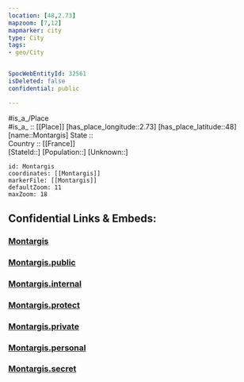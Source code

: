 ```yaml
---
location: [48,2.73] 
mapzoom: [7,12] 
mapmarker: city 
type: City
tags:
- geo/City


SpocWebEntityId: 32561
isDeleted: false
confidential: public

---
```

#is_a_/Place  
#is_a_ :: [[Place]] 
[has_place_longitude::2.73] 
[has_place_latitude::48] 
[name::Montargis] 
State ::  
Country :: [[France]]  
[StateId::] 
[Population::] 
[Unknown::] 


```leaflet
id: Montargis
coordinates: [[Montargis]] 
markerFile: [[Montargis]] 
defaultZoom: 11 
maxZoom: 18
```


## Confidential Links & Embeds: 

### [Montargis](/_Standards/Earth/Continent/Europe/Europe~West/France/regions~France/Val_de_Loire/departments~Val_de_Loire/Loiret/communes~Loiret/Montargis/cities~Montargis/Montargis.md) 

### [Montargis.public](/_public/Earth/Continent/Europe/Europe~West/France/regions~France/Val_de_Loire/departments~Val_de_Loire/Loiret/communes~Loiret/Montargis/cities~Montargis/Montargis.public.md) 

### [Montargis.internal](/_internal/Earth/Continent/Europe/Europe~West/France/regions~France/Val_de_Loire/departments~Val_de_Loire/Loiret/communes~Loiret/Montargis/cities~Montargis/Montargis.internal.md) 

### [Montargis.protect](/_protect/Earth/Continent/Europe/Europe~West/France/regions~France/Val_de_Loire/departments~Val_de_Loire/Loiret/communes~Loiret/Montargis/cities~Montargis/Montargis.protect.md) 

### [Montargis.private](/_private/Earth/Continent/Europe/Europe~West/France/regions~France/Val_de_Loire/departments~Val_de_Loire/Loiret/communes~Loiret/Montargis/cities~Montargis/Montargis.private.md) 

### [Montargis.personal](/_personal/Earth/Continent/Europe/Europe~West/France/regions~France/Val_de_Loire/departments~Val_de_Loire/Loiret/communes~Loiret/Montargis/cities~Montargis/Montargis.personal.md) 

### [Montargis.secret](/_secret/Earth/Continent/Europe/Europe~West/France/regions~France/Val_de_Loire/departments~Val_de_Loire/Loiret/communes~Loiret/Montargis/cities~Montargis/Montargis.secret.md)


